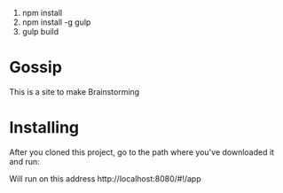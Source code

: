 
1. npm install
1. npm install -g gulp
1. gulp build

# Gossip
This is a site to make Brainstorming

# Installing
After you cloned this project, go to the path where you've downloaded it and run:

Will run on this address http://localhost:8080/#!/app
